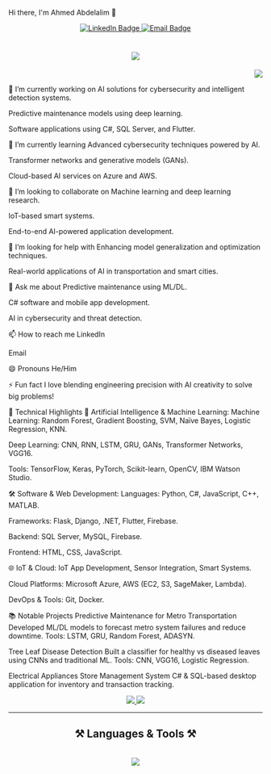 Hi there, I'm Ahmed Abdelalim 👋
<p align="center"> <a href="https://www.linkedin.com/in/ahmed-mohamed-614459233/"> <img src="https://img.shields.io/badge/-Ahmed%20Abdelalim-blue?style=flat-square&logo=Linkedin&logoColor=white" alt="LinkedIn Badge"> </a> <a href="mailto:ahmedmohamedabdelalim17@gmail.com"> <img src="https://img.shields.io/badge/-Email-red?style=flat-square&logo=Gmail&logoColor=white" alt="Email Badge"> </a> </p> <h1 align="center"> <img src="https://readme-typing-svg.herokuapp.com/?font=Righteous&size=35&center=true&vCenter=true&width=600&height=70&duration=4000&lines=Hello!+I'm+Ahmed+Abdelalim!;Welcome+to+my+GitHub+Profile!;" /> </h1> <p align="right"> <img src="https://visitor-badge.laobi.icu/badge?page_id=AhmedMohamedAbdelalim" /> </p>
🔭 I’m currently working on
AI solutions for cybersecurity and intelligent detection systems.

Predictive maintenance models using deep learning.

Software applications using C#, SQL Server, and Flutter.

🌱 I’m currently learning
Advanced cybersecurity techniques powered by AI.

Transformer networks and generative models (GANs).

Cloud-based AI services on Azure and AWS.

👯 I’m looking to collaborate on
Machine learning and deep learning research.

IoT-based smart systems.

End-to-end AI-powered application development.

🤔 I’m looking for help with
Enhancing model generalization and optimization techniques.

Real-world applications of AI in transportation and smart cities.

💬 Ask me about
Predictive maintenance using ML/DL.

C# software and mobile app development.

AI in cybersecurity and threat detection.

📫 How to reach me
LinkedIn

Email

😄 Pronouns
He/Him

⚡ Fun fact
I love blending engineering precision with AI creativity to solve big problems!

🧠 Technical Highlights
🧪 Artificial Intelligence & Machine Learning:
Machine Learning: Random Forest, Gradient Boosting, SVM, Naïve Bayes, Logistic Regression, KNN.

Deep Learning: CNN, RNN, LSTM, GRU, GANs, Transformer Networks, VGG16.

Tools: TensorFlow, Keras, PyTorch, Scikit-learn, OpenCV, IBM Watson Studio.

🛠 Software & Web Development:
Languages: Python, C#, JavaScript, C++, MATLAB.

Frameworks: Flask, Django, .NET, Flutter, Firebase.

Backend: SQL Server, MySQL, Firebase.

Frontend: HTML, CSS, JavaScript.

🌐 IoT & Cloud:
IoT App Development, Sensor Integration, Smart Systems.

Cloud Platforms: Microsoft Azure, AWS (EC2, S3, SageMaker, Lambda).

DevOps & Tools: Git, Docker.

📚 Notable Projects
Predictive Maintenance for Metro Transportation
Developed ML/DL models to forecast metro system failures and reduce downtime.
Tools: LSTM, GRU, Random Forest, ADASYN.

Tree Leaf Disease Detection
Built a classifier for healthy vs diseased leaves using CNNs and traditional ML.
Tools: CNN, VGG16, Logistic Regression.

Electrical Appliances Store Management System
C# & SQL-based desktop application for inventory and transaction tracking.

<div align="center"> <a href="mailto:ahmedmohamedabdelalim17@gmail.com"> <img src="https://img.shields.io/badge/Gmail-333333?style=for-the-badge&logo=gmail&logoColor=red" /> </a> <a href="https://www.linkedin.com/in/ahmed-mohamed-614459233/" target="_blank"> <img src="https://img.shields.io/badge/LinkedIn-0077B5?style=for-the-badge&logo=linkedin&logoColor=white" target="_blank" /> </a> </div> <hr/> <h2 align="center">⚒️ Languages & Tools ⚒️</h2> <br/> <div align="center"> <img src="https://skillicons.dev/icons?i=python,cpp,cs,js,tensorflow,pytorch,django,flask,azure,aws,mysql,postgresql,firebase,html,css,git,docker,vscode" /> </div>
